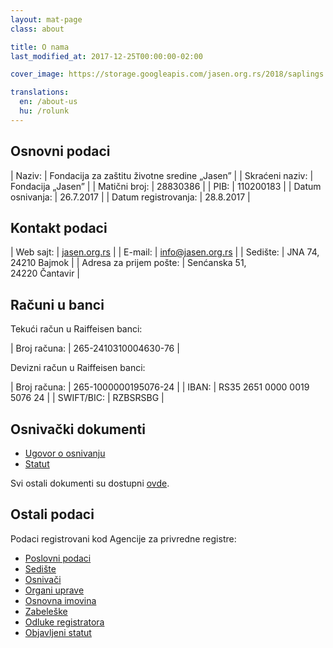 ```yaml
---
layout: mat-page
class: about

title: O nama
last_modified_at: 2017-12-25T00:00:00-02:00

cover_image: https://storage.googleapis.com/jasen.org.rs/2018/saplings.jpg

translations:
  en: /about-us
  hu: /rolunk
---
```

## Osnovni podaci

| Naziv:               | Fondacija za zaštitu životne sredine „Jasen” |
| Skraćeni naziv:      | Fondacija „Jasen”                            |
| Matični broj:        | 28830386                                     |
| PIB:                 | 110200183                                    |
| Datum osnivanja:     | 26.7.2017                                    |
| Datum registrovanja: | 28.8.2017                                    |

## Kontakt podaci

| Web sajt:               | [jasen.org.rs]                  |
| E-mail:                 | [info@jasen.org.rs]             |
| Sedište:                | JNA 74,<br>24210 Bajmok         |
| Adresa za prijem pošte: | Senćanska 51,<br>24220 Čantavir |

[jasen.org.rs]: https://jasen.org.rs
[info@jasen.org.rs]: mailto:info@jasen.org.rs

## Računi u banci

Tekući račun u Raiffeisen banci:

| Broj računa: | 265-2410310004630-76 |

Devizni račun u Raiffeisen banci:

| Broj računa: | 265-1000000195076-24        |
| IBAN:        | RS35 2651 0000 0019 5076 24 |
| SWIFT/BIC:   | RZBSRSBG                    |

## Osnivački dokumenti

- [Ugovor o osnivanju]
- [Statut]

Svi ostali dokumenti su dostupni [ovde](/dokumenti/).

[Ugovor o osnivanju]: /docs/ugovor-o-osnivanju.pdf
[Statut]: /docs/statut.pdf

## Ostali podaci

Podaci registrovani kod Agencije za privredne registre:

- [Poslovni podaci]
- [Sedište]
- [Osnivači]
- [Organi uprave]
- [Osnovna imovina]
- [Zabeleške]
- [Odluke registratora]
- [Objavljeni statut]

[Poslovni podaci]: http://pretraga.apr.gov.rs/FoundationAndEndowmentWebSearch/FAEBusinessDataPage.aspx?beid=8855021&type=&rnd=3BAB996DE41CE0B915102BB086F5C49C3522D6A5
[Sedište]: http://pretraga.apr.gov.rs/FoundationAndEndowmentWebSearch/FAEAddress.aspx?beid=8855021&type=&rnd=3BAB996DE41CE0B915102BB086F5C49C3522D6A5
[Osnivači]: http://pretraga.apr.gov.rs/FoundationAndEndowmentWebSearch/FAEEstablishers.aspx?beid=8855021&type=&rnd=3BAB996DE41CE0B915102BB086F5C49C3522D6A5
[Organi uprave]: http://pretraga.apr.gov.rs/FoundationAndEndowmentWebSearch/FAESteeringComitteePage.aspx?beid=8855021&type=&rnd=3BAB996DE41CE0B915102BB086F5C49C3522D6A5
[Osnovna imovina]: http://pretraga.apr.gov.rs/FoundationAndEndowmentWebSearch/FAEFoundationCapital.aspx?beid=8855021&type=&rnd=3BAB996DE41CE0B915102BB086F5C49C3522D6A5
[Zabeleške]: http://pretraga.apr.gov.rs/FoundationAndEndowmentWebSearch/FAEAnnotations.aspx?beid=8855021&type=&rnd=3BAB996DE41CE0B915102BB086F5C49C3522D6A5
[Odluke registratora]: http://pretraga.apr.gov.rs/FoundationAndEndowmentWebSearch/FAEDecrees.aspx?beid=8855021&type=&rnd=3BAB996DE41CE0B915102BB086F5C49C3522D6A5
[Objavljeni statut]: http://pretraga.apr.gov.rs/FoundationAndEndowmentWebSearch/FAEStatues.aspx?beid=8855021&type=&rnd=3BAB996DE41CE0B915102BB086F5C49C3522D6A5
